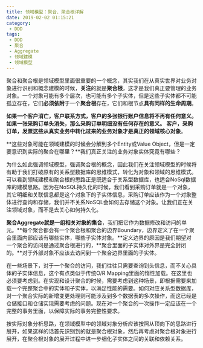 ```yaml
---
title: 领域模型：聚合、聚合根详解
date: 2019-02-02 01:15:21
category:
 - DDD
tags:
 - DDD
 - 聚合
 - Aggregate
 - 领域建模
 - 领域模型
---
```


聚合和聚合根是领域模型里面很重要的一个概念，其实我们在从真实世界对业务对象进行识别和概念建模的时候，**关注**的就是**聚合根**，这才是我们真正要管理的业务对象。一个对象可能有多个层次，也可能有多个子实体，但是这些子实体都不可能孤立存在，它们**必须依附**于一个**聚合根**存在，它们和根节点**具有同样的生命周期**。

**如果一个客户消亡，客户联系方式，客户的多张银行账户信息将不再有任何意义。**
**如果一张采购订单头消失，那么采购订单明细没有任何存在的意义。**
**客户，采购订单，发票这些从真实业务中转化过来的业务对象才是真正的领域核心对象**。

**这些对象可能在领域建模的时候会分解到多个Entity或Value Object，但是一定要意识到实际的聚合在哪里？**我们真正关注的业务对象实体究竟有哪些？

为什么如此强调领域模型，强调聚合根的概念，因此我们在关注领域模型的时候将有助于我们打破原有的关系型数据库的思维模式，转化为对象和领域的思维模式。可以看到领域建模和聚合根的思路正是既适合于关系型数据库，也适合NoSql数据库的建模思路。因为在NoSQL持久化的时候，我们看到采购订单就是一个对象，其它明细和关联信息都是这个对象下的子实体信息，采购订单应该作为一个对象整体进行查询和存储，我们并不关系NoSQL会如何去存储这个对象。让我们正在关注领域对象，而不是去关心如何持久化。

**聚合Aggregate就是一组相关对象的集合**，我们把它作为数据修改和访问的单元。**每个聚合都会有一个聚合根和聚合的边界Boundary，边界定义了在一个聚合里面内部应该有哪些实体，哪些子实体对象。**定义边界的原因是我们期望对一个聚合的访问是通过聚合根进行的，**聚合里面的子实体对外界是完全封闭的。**对于外部对象不应该去访问到一个聚合边界里面的子实体。

在一些场景下，对于一个聚合的访问，我们往往只需要查询到头信息，而不关心具体的子实体信息，这个有点类似于传统O/R Mapping里面的惰性加载。在这里也必须要考虑到。在实现和设计聚合的时候，需要考虑到这种场景，即根据需要来加载一个完整聚合中的实体和子实体，以满足性能的需要。如何对应关系型数据库，对一个聚合实际的新增变更处理则可能涉及到多个数据表的多次操作，而这已经是仓储接口和仓储实现需要考虑的问题。现在对一个聚合的一次操作一定应该在一个完整的事务里面，以保障实际的事务完整性要求。

按实际对象分析思路，在领域模型中的领域对象分析应该按照从顶向下的思路进行展开，如果这样的话首先识别到的就是聚合根对象，然后再考虑对聚合根对象进行展开，在聚合根对象的展开过程中进一步细化子实体之间的关联和依赖关系。